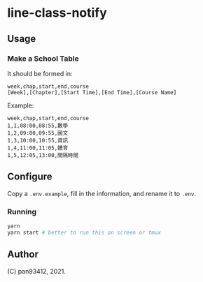 # line-class-notify

## Usage

### Make a School Table

It should be formed in:

```csv
week,chap,start,end,course
[Week],[Chapter],[Start Time],[End Time],[Course Name]
```

Example:

```csv
week,chap,start,end,course
1,1,08:00,08:55,數學
1,2,09:00,09:55,國文
1,3,10:00,10:55,資訊
1,4,11:00,11:05,體育
1,5,12:05,13:00,間隔時間
```

## Configure

Copy a `.env.example`, fill in the information,
and rename it to `.env`.

### Running

```zsh
yarn
yarn start # better to run this on screen or tmux
```

## Author

(C) pan93412, 2021.
